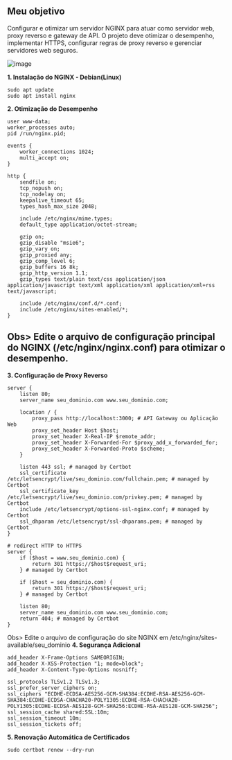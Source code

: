 ## Meu objetivo
Configurar e otimizar um servidor NGINX para atuar como servidor web, proxy reverso e gateway de API. O projeto deve otimizar o desempenho, implementar HTTPS, configurar regras de proxy reverso e gerenciar servidores web seguros.

![image](https://github.com/anemoreira/firstProjectSimple/assets/93550467/be3c8770-5457-470c-85d8-fc330ddb4235)

**1. Instalação do NGINX - Debian(Linux)**

```
sudo apt update
sudo apt install nginx
```
**2. Otimização do Desempenho**
```
user www-data;
worker_processes auto;
pid /run/nginx.pid;

events {
    worker_connections 1024;
    multi_accept on;
}

http {
    sendfile on;
    tcp_nopush on;
    tcp_nodelay on;
    keepalive_timeout 65;
    types_hash_max_size 2048;

    include /etc/nginx/mime.types;
    default_type application/octet-stream;

    gzip on;
    gzip_disable "msie6";
    gzip_vary on;
    gzip_proxied any;
    gzip_comp_level 6;
    gzip_buffers 16 8k;
    gzip_http_version 1.1;
    gzip_types text/plain text/css application/json application/javascript text/xml application/xml application/xml+rss text/javascript;

    include /etc/nginx/conf.d/*.conf;
    include /etc/nginx/sites-enabled/*;
}
```
Obs> Edite o arquivo de configuração principal do NGINX (/etc/nginx/nginx.conf) para otimizar o desempenho.
--
**3. Configuração de Proxy Reverso**
```
server {
    listen 80;
    server_name seu_dominio.com www.seu_dominio.com;

    location / {
        proxy_pass http://localhost:3000; # API Gateway ou Aplicação Web
        proxy_set_header Host $host;
        proxy_set_header X-Real-IP $remote_addr;
        proxy_set_header X-Forwarded-For $proxy_add_x_forwarded_for;
        proxy_set_header X-Forwarded-Proto $scheme;
    }

    listen 443 ssl; # managed by Certbot
    ssl_certificate /etc/letsencrypt/live/seu_dominio.com/fullchain.pem; # managed by Certbot
    ssl_certificate_key /etc/letsencrypt/live/seu_dominio.com/privkey.pem; # managed by Certbot
    include /etc/letsencrypt/options-ssl-nginx.conf; # managed by Certbot
    ssl_dhparam /etc/letsencrypt/ssl-dhparams.pem; # managed by Certbot
}

# redirect HTTP to HTTPS
server {
    if ($host = www.seu_dominio.com) {
        return 301 https://$host$request_uri;
    } # managed by Certbot

    if ($host = seu_dominio.com) {
        return 301 https://$host$request_uri;
    } # managed by Certbot

    listen 80;
    server_name seu_dominio.com www.seu_dominio.com;
    return 404; # managed by Certbot
}
```
Obs> Edite o arquivo de configuração do site NGINX em /etc/nginx/sites-available/seu_dominio
**4. Segurança Adicional**
```
add_header X-Frame-Options SAMEORIGIN;
add_header X-XSS-Protection "1; mode=block";
add_header X-Content-Type-Options nosniff;

ssl_protocols TLSv1.2 TLSv1.3;
ssl_prefer_server_ciphers on;
ssl_ciphers "ECDHE-ECDSA-AES256-GCM-SHA384:ECDHE-RSA-AES256-GCM-SHA384:ECDHE-ECDSA-CHACHA20-POLY1305:ECDHE-RSA-CHACHA20-POLY1305:ECDHE-ECDSA-AES128-GCM-SHA256:ECDHE-RSA-AES128-GCM-SHA256";
ssl_session_cache shared:SSL:10m;
ssl_session_timeout 10m;
ssl_session_tickets off;
```

**5. Renovação Automática de Certificados**
```
sudo certbot renew --dry-run
```


